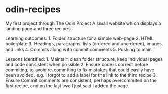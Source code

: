 # odin-recipes
My first project through The Odin Project
A small website which displays a landing page and three recipes. 

Learning outcomes:
    1. Folder structure for a simple web-page
    2. HTML boilerplate
    3. Headings, paragraphs, lists (ordered and unordered), images, and links
    4. Commits along with commit comments
    5. Pushing to main

Lessons Identified:
    1. Maintain clean folder structure, keep individual pages and code consistent when possible
    2. Ensure code is correct before commiting, to avoid re-commiting to fix mistakes that could easily have been avoided. e.g. I forgot to add a label for the link to the third recipe
    3. Ensure Commit comments are consistent, perhaps overcommited on the first recipe, and on the last two I just said I added the page